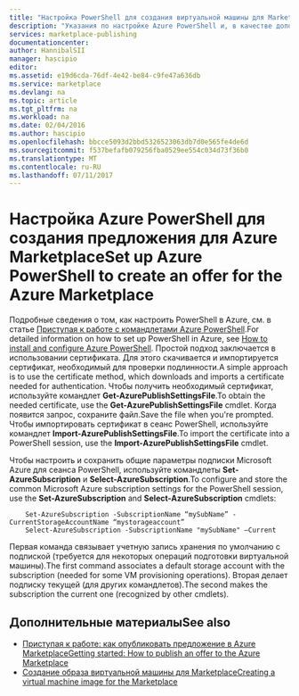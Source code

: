 ```yaml
---
title: "Настройка PowerShell для создания виртуальной машины для Marketplace | Документация Майкрософт"
description: "Указания по настройке Azure PowerShell и, в качестве дополнения, описание процесса создания образов виртуальных машин для развертывания и продажи в Azure Marketplace"
services: marketplace-publishing
documentationcenter: 
author: HannibalSII
manager: hascipio
editor: 
ms.assetid: e19d6cda-76df-4e42-be84-c9fe47a636db
ms.service: marketplace
ms.devlang: na
ms.topic: article
ms.tgt_pltfrm: na
ms.workload: na
ms.date: 02/04/2016
ms.author: hascipio
ms.openlocfilehash: bbcce5093d2bbd5326523063db7d0e565fe4de6d
ms.sourcegitcommit: f537befafb079256fba0529ee554c034d73f36b0
ms.translationtype: MT
ms.contentlocale: ru-RU
ms.lasthandoff: 07/11/2017
---
```

# <a name="set-up-azure-powershell-to-create-an-offer-for-the-azure-marketplace"></a><span data-ttu-id="984df-103">Настройка Azure PowerShell для создания предложения для Azure Marketplace</span><span class="sxs-lookup"><span data-stu-id="984df-103">Set up Azure PowerShell to create an offer for the Azure Marketplace</span></span>
<span data-ttu-id="984df-104">Подробные сведения о том, как настроить PowerShell в Azure, см. в статье [Приступая к работе с командлетами Azure PowerShell](/powershell/azure/overview).</span><span class="sxs-lookup"><span data-stu-id="984df-104">For detailed information on how to set up PowerShell in Azure, see [How to install and configure Azure PowerShell](/powershell/azure/overview).</span></span> <span data-ttu-id="984df-105">Простой подход заключается в использовании сертификата. Для этого скачивается и импортируется сертификат, необходимый для проверки подлинности.</span><span class="sxs-lookup"><span data-stu-id="984df-105">A simple approach is to use the certificate method, which downloads and imports a certificate needed for authentication.</span></span> <span data-ttu-id="984df-106">Чтобы получить необходимый сертификат, используйте командлет **Get-AzurePublishSettingsFile**.</span><span class="sxs-lookup"><span data-stu-id="984df-106">To obtain the needed certificate, use the **Get-AzurePublishSettingsFile** cmdlet.</span></span> <span data-ttu-id="984df-107">Когда появится запрос, сохраните файл.</span><span class="sxs-lookup"><span data-stu-id="984df-107">Save the file when you're prompted.</span></span> <span data-ttu-id="984df-108">Чтобы импортировать сертификат в сеанс PowerShell, используйте командлет **Import-AzurePublishSettingsFile**.</span><span class="sxs-lookup"><span data-stu-id="984df-108">To import the certificate into a PowerShell session, use the **Import-AzurePublishSettingsFile** cmdlet.</span></span>

<span data-ttu-id="984df-109">Чтобы настроить и сохранить общие параметры подписки Microsoft Azure для сеанса PowerShell, используйте командлеты **Set-AzureSubscription** и **Select-AzureSubscription**.</span><span class="sxs-lookup"><span data-stu-id="984df-109">To configure and store the common Microsoft Azure subscription settings for the PowerShell session, use the **Set-AzureSubscription** and **Select-AzureSubscription** cmdlets:</span></span>

        Set-AzureSubscription -SubscriptionName “mySubName” -CurrentStorageAccountName “mystorageaccount”
        Select-AzureSubscription -SubscriptionName "mySubName" –Current

<span data-ttu-id="984df-110">Первая команда связывает учетную запись хранения по умолчанию с подпиской (требуется для некоторых операций подготовки виртуальной машины).</span><span class="sxs-lookup"><span data-stu-id="984df-110">The first command associates a default storage account with the subscription (needed for some VM provisioning operations).</span></span>  <span data-ttu-id="984df-111">Вторая делает подписку текущей (для других командлетов).</span><span class="sxs-lookup"><span data-stu-id="984df-111">The second makes the subscription the current one (recognized by other cmdlets).</span></span>

## <a name="see-also"></a><span data-ttu-id="984df-112">Дополнительные материалы</span><span class="sxs-lookup"><span data-stu-id="984df-112">See also</span></span>
* [<span data-ttu-id="984df-113">Приступая к работе: как опубликовать предложение в Azure Marketplace</span><span class="sxs-lookup"><span data-stu-id="984df-113">Getting started: How to publish an offer to the Azure Marketplace</span></span>](marketplace-publishing-getting-started.md)
* [<span data-ttu-id="984df-114">Создание образа виртуальной машины для Marketplace</span><span class="sxs-lookup"><span data-stu-id="984df-114">Creating a virtual machine image for the Marketplace</span></span>](marketplace-publishing-vm-image-creation.md)

